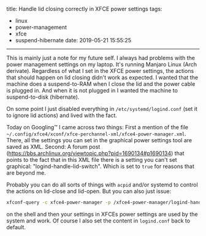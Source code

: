 title: Handle lid closing correctly in XFCE power settings
tags:
  - linux
  - power-management
  - xfce
  - suspend-hibernate
date: 2019-05-21 15:55:25
---


This is mainly just a note for my future self. I always had problems with the power management settings on my laptop. It's running Manjaro Linux (Arch derivate). Regardless of what I set in the XFCE power settings, the actions that should happen on lid closing didn't work as expected. I wanted that the machine does a suspend-to-RAM when I close the lid and the power cable is plugged in. And when it is not plugged in I wanted the machine to suspend-to-disk (hibernate). 

On some point I just disabled everything in `/etc/systemd/logind.conf` (set it to ignore lid actions) and lived with the fact.

Today on Googling™ I came across two things: First a mention of the file `~/.config/xfce4/xconf/xfce-perchannel-xml/xfce4-power-manager.xml`. There, all the settings you can set in the graphical power settings tool are saved as XML. Second: A forum post (https://bbs.archlinux.org/viewtopic.php?pid=1690134#p1690134) that points to the fact that in this XML file there is a setting you can't set graphical: "logind-handle-lid-switch". Which is set to `true` for reasons that are beyond me.

Probably you can do all sorts of things with `acpid` and/or systemd to control the actions on lid-close and lid-open. But you can also just issue:

```bash
xfconf-query -c xfce4-power-manager -p /xfce4-power-manager/logind-handle-lid-switch -s false
```

on the shell and then your settings in XFCEs power settings are used by the system and work. Of course I also set the content in `logind.conf` back to default.
